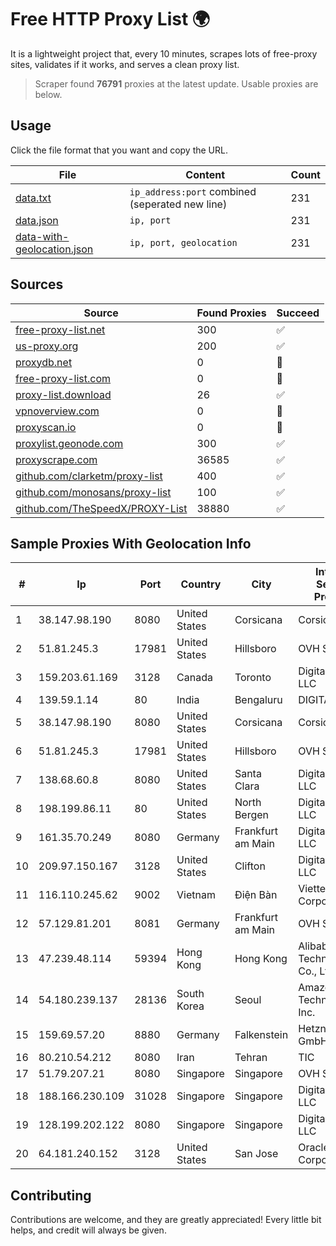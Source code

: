 
# Free HTTP Proxy List 🌍

It is a lightweight project that, every 10 minutes, scrapes lots of free-proxy sites, validates if it works, and serves a clean proxy list.


> Scraper found **76791** proxies at the latest update. Usable proxies are below.

## Usage

Click the file format that you want and copy the URL.


|File|Content|Count|
|----|-------|-----|
|[data.txt](https://raw.githubusercontent.com/themiralay/Proxy-List-World/master/data.txt)|`ip_address:port` combined (seperated new line)|231|
|[data.json](https://raw.githubusercontent.com/themiralay/Proxy-List-World/master/data.json)|`ip, port`|231|
|[data-with-geolocation.json](https://raw.githubusercontent.com/themiralay/Proxy-List-World/master/data-with-geolocation.json)|`ip, port, geolocation`|231|

## Sources

|Source|Found Proxies|Succeed|
|------|-------------|-------|
|[free-proxy-list.net](https://free-proxy-list.net)|300|✅|
|[us-proxy.org](https://www.us-proxy.org)|200|✅|
|[proxydb.net](http://proxydb.net)|0|🚫|
|[free-proxy-list.com](https://free-proxy-list.com/?page=&port=&type%5B%5D=http&type%5B%5D=https&up_time=0&search=Search)|0|🚫|
|[proxy-list.download](https://www.proxy-list.download/HTTP)|26|✅|
|[vpnoverview.com](https://vpnoverview.com/privacy/anonymous-browsing/free-proxy-servers)|0|🚫|
|[proxyscan.io](https://www.proxyscan.io)|0|🚫|
|[proxylist.geonode.com](https://proxylist.geonode.com/api/proxy-list?limit=300&page=1&sort_by=lastChecked&sort_type=desc&protocols=http,https)|300|✅|
|[proxyscrape.com](https://api.proxyscrape.com/v2/?request=displayproxies&protocol=http&timeout=10000&country=all&ssl=all&anonymity=all)|36585|✅|
|[github.com/clarketm/proxy-list](https://raw.githubusercontent.com/clarketm/proxy-list/master/proxy-list-raw.txt)|400|✅|
|[github.com/monosans/proxy-list](https://raw.githubusercontent.com/monosans/proxy-list/main/proxies/http.txt)|100|✅|
|[github.com/TheSpeedX/PROXY-List](https://raw.githubusercontent.com/TheSpeedX/PROXY-List/master/http.txt)|38880|✅|


## Sample Proxies With Geolocation Info

|#|Ip|Port|Country|City|Internet Service Provider|
|-|--|----|-------|----|-------------------------|
|1|38.147.98.190|8080|United States|Corsicana|Corsicana ISD|
|2|51.81.245.3|17981|United States|Hillsboro|OVH SAS|
|3|159.203.61.169|3128|Canada|Toronto|DigitalOcean, LLC|
|4|139.59.1.14|80|India|Bengaluru|DIGITALOCEAN|
|5|38.147.98.190|8080|United States|Corsicana|Corsicana ISD|
|6|51.81.245.3|17981|United States|Hillsboro|OVH SAS|
|7|138.68.60.8|8080|United States|Santa Clara|DigitalOcean, LLC|
|8|198.199.86.11|80|United States|North Bergen|DigitalOcean, LLC|
|9|161.35.70.249|8080|Germany|Frankfurt am Main|DigitalOcean, LLC|
|10|209.97.150.167|3128|United States|Clifton|DigitalOcean, LLC|
|11|116.110.245.62|9002|Vietnam|Điện Bàn|Viettel Corporation|
|12|57.129.81.201|8081|Germany|Frankfurt am Main|OVH SAS|
|13|47.239.48.114|59394|Hong Kong|Hong Kong|Alibaba (US) Technology Co., Ltd.|
|14|54.180.239.137|28136|South Korea|Seoul|Amazon Technologies Inc.|
|15|159.69.57.20|8880|Germany|Falkenstein|Hetzner Online GmbH|
|16|80.210.54.212|8080|Iran|Tehran|TIC|
|17|51.79.207.21|8080|Singapore|Singapore|OVH SAS|
|18|188.166.230.109|31028|Singapore|Singapore|DigitalOcean, LLC|
|19|128.199.202.122|8080|Singapore|Singapore|DigitalOcean, LLC|
|20|64.181.240.152|3128|United States|San Jose|Oracle Corporation|



## Contributing

Contributions are welcome, and they are greatly appreciated! Every
little bit helps, and credit will always be given.


